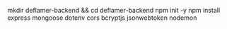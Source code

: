 mkdir deflamer-backend && cd deflamer-backend
npm init -y
npm install express mongoose dotenv cors bcryptjs jsonwebtoken nodemon
